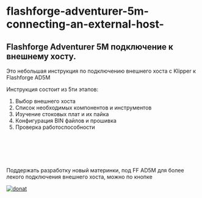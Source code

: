 # flashforge-adventurer-5m-connecting-an-external-host-

## Flashforge Adventurer 5M подключение к внешнему хосту.

Это небольшая инструкция по подключению внешнего хоста с Klipper к Flashforge AD5M

Инструкция состоит из 5ти этапов:

1) Выбор внешнего хоста
2) Список необходимых компонентов и инструментов
3) Изучение стоковых плат и их пайка
4) Конфигурация BIN файлов и прошивка
5) Проверка работоспособности
<br />
<br />
<br />
<br />

Поддержать разработку новый материнки, под FF AD5M  для более лекого подключения внешнего хоста, можно по кнопке
<br />

[![donat](https://i.ibb.co/MMCp1Hk/donat.png)](https://www.donationalerts.com/r/voron_kor)
